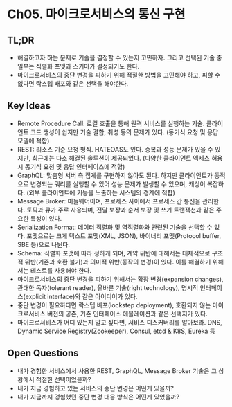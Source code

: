 # Ch05. 마이크로서비스의 통신 구현

## TL;DR
- 해결하고자 하는 문제로 기술을 결정할 수 있는지 고민하자. 그리고 선택된 기술 중 일부는 직렬화 포맷과 스키마가 결정되기도 한다.
- 마이크로서비스의 중단 변경을 피하기 위해 적절한 방법을 고민해야 하고, 피할 수 없다면 락스텝 배포와 같은 선택을 해야한다.

## Key Ideas
- Remote Procedure Call: 로컬 호출을 통해 원격 서비스를 실행하는 기술. 클라이언트 코드 생성이 쉽지만 기술 결합, 취성 등의 문제가 있다. (동기식 요청 및 응답 모델에 적합) 
- REST: 리소스 기준 요청 형식. HATEOAS도 있다. 중복과 성능 문제가 있을 수 있지만, 최근에는 다소 해결된 솔루션이 제공되었다. (다양한 클라이언트 액세스 허용 시 동기식 요청 및 응답 인터페이스에 적합) 
- GraphQL: 맞춤형 서버 측 집계를 구현하지 않아도 된다. 하지만 클라이언트가 동적으로 변경되는 쿼리를 실행할 수 있어 성능 문제가 발생할 수 있으며, 캐싱이 복잡하다. (외부 클라이언트에 기능을 노출하는 시스템의 경계에 적합)
- Message Broker: 미들웨어이며, 프로세스 사이에서 프로세스 간 통신을 관리한다. 토픽과 큐가 주로 사용되며, 전달 보장과 순서 보장 및 쓰기 트랜잭션과 같은 주요한 특성이 있다.
- Serialization Format: 데이터 직렬화 및 역직렬화와 관련된 기술을 선택할 수 있다. 포맷으로는 크게 텍스트 포맷(XML, JSON), 바이너리 포맷(Protocol buffer, SBE 등)으로 나뉜다.
- Schema: 직렬화 포맷에 따라 정하게 되며, 계약 위반에 대해서는 대체적으로 구조적 위반(기존과 호환 불가)과 의미적 위반(동작의 변경)이 있다. 이를 해결하기 위해서는 테스트를 사용해야 한다.
- 마이크로서비스의 중단 변경을 피하기 위해서는 확장 변경(expansion changes), 관대한 독자(tolerant reader), 올바른 기술(right technology), 명시적 인터페이스(explicit interface)와 같은 아이디어가 있다.
- 중단 변경이 필요하다면 락스텝 배포(lockstep deployment), 호환되지 않는 마이크로서비스 버전의 공존, 기존 인터페이스 에뮬레이션과 같은 선택지가 있다.
- 마이크로서비스가 어디 있는지 알고 싶다면, 서비스 디스커버리를 알아보라. DNS, Dynamic Service Registry(Zookeeper), Consul, etcd & K8S, Eureka 등

## Open Questions
- 내가 경험한 서비스에서 사용한 REST, GraphQL, Message Broker 기술은 그 상황에서 적절한 선택이었을까?
- 내가 지금 경험하고 있는 서비스의 중단 변경은 어떤게 있을까?
- 내가 지금까지 경험했던 중단 변경 대응 방식은 어떤게 있었을까?
